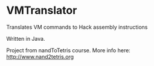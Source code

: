 # VMTranslator
Translates VM commands to Hack assembly instructions

Written in Java.

Project from nandToTetris course. More info here: http://www.nand2tetris.org
